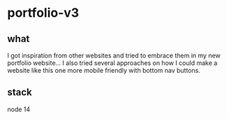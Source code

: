 # portfolio-v3
## what
I got inspiration from other websites and tried to embrace them in my new portfolio website... I also tried several approaches on how I could make a website like this one more mobile friendly with bottom nav buttons. 
## stack
node 14

